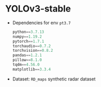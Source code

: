 # YOLOv3-stable
- Dependencies for env ```pt3.7```
  ```python
  python==3.7.13
  numpy==1.19.2
  pytorch==1.7.1
  torchaudio==0.7.2
  torchvision==0.8.2
  pandas==1.2.1
  pillow==8.1.0 
  tqdm==4.56.0
  matplotlib==3.3.4
  ```
- Dataset: ```RD_maps``` synthetic radar dataset

